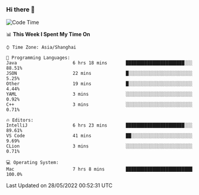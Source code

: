 ### Hi there 👋


<!--START_SECTION:waka-->
![Code Time](http://img.shields.io/badge/Code%20Time-0%20secs-blue)

📊 **This Week I Spent My Time On** 

```text
⌚︎ Time Zone: Asia/Shanghai

💬 Programming Languages: 
Java                     6 hrs 18 mins       ██████████████████████░░░   88.51% 
JSON                     22 mins             █░░░░░░░░░░░░░░░░░░░░░░░░   5.25% 
Other                    19 mins             █░░░░░░░░░░░░░░░░░░░░░░░░   4.44% 
YAML                     3 mins              ░░░░░░░░░░░░░░░░░░░░░░░░░   0.92% 
C++                      3 mins              ░░░░░░░░░░░░░░░░░░░░░░░░░   0.71%

🔥 Editors: 
IntelliJ                 6 hrs 23 mins       ██████████████████████░░░   89.61% 
VS Code                  41 mins             ██░░░░░░░░░░░░░░░░░░░░░░░   9.69% 
CLion                    3 mins              ░░░░░░░░░░░░░░░░░░░░░░░░░   0.71%

💻 Operating System: 
Mac                      7 hrs 8 mins        █████████████████████████   100.0%

```


 Last Updated on 28/05/2022 00:52:31 UTC
<!--END_SECTION:waka-->

<!--
**SillyPasty/SillyPasty** is a ✨ _special_ ✨ repository because its `README.md` (this file) appears on your GitHub profile.

Here are some ideas to get you started:

- 🔭 I’m currently working on ...
- 🌱 I’m currently learning ...
- 👯 I’m looking to collaborate on ...
- 🤔 I’m looking for help with ...
- 💬 Ask me about ...
- 📫 How to reach me: ...
- 😄 Pronouns: ...
- ⚡ Fun fact: ...
-->


